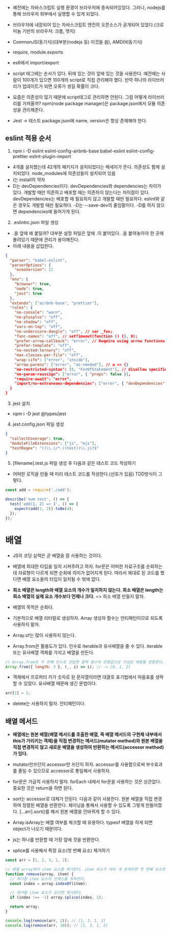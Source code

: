 - 예전에는 자바스크립트 실행 환경이 브라우저에 종속되어있었다. 그러나, nodejs를 통해 브라우저 외부에서 실행할 수 있게 되었다. 
- 브라우저에 내장되어 있는 자바스크립트 엔진의 오픈소스가 공개되어 있었다.(크로미늄 기반의 브라우저: 크롬, 엣지)


- CommonJS(동기식)(대부분(nodejs 등) 이것을 씀), AMD(비동기식)
- require, module.exports
- es6에서 import/export 


- script 태그에는 순서가 있다. 뒤에 있는 것이 앞에 있는 것을 사용한다. 예전에는 사람이 100개가 있으면 100개의 script로 직접 관리해야 했다. 만약 하나의 라이브러리가 업데이트가 되면 오류가 생길 확률이 크다. 
- 요즘은 의존성이 많기 때문에 script태그로 관리하면 안된다. 그럼 어떻게 라이브러리를 가져올까? npm(node package manager)은 package.json에서 모듈 의존성을 관리해준다. 



- Jest -> 테스트
package.json에 name, version은 항상 존재해야 한다.



## eslint 적용 순서
1. npm i -D eslint eslint-config-airbnb-base babel-eslint eslint-config-prettier eslint-plugin-import
  - 4개를 설치했는데 42개의 패키지가 설치되었다는 메세지가 뜬다. 의존성도 함께 설치되었다. node_modules에 의존성들이 설치되어 있음
  - i는 install의 약자
  - D는 devDependencies이다. devDependencies와 dependencies는 차이가 있다. 개발할 때만 의존하고 배포할 때는 의존하지 않는다는 차이점이 있다. devDependencies는 배포할 때 필요하지 않고 개발할 때만 필요하다. eslint와 같은 경우도 개발할 때만 필요하다. -D는 --save-dev의 줄임말이다. -D를 하지 않으면 dependencies에 들어가게 된다.


2. .eslintrc.json 파일 생성
  - .을 앞에 왜 붙일까? 대부분 설정 파일은 앞에 .이 붙어있다. .을 붙여놓아야 한 곳에 몰려있기 때문에 관리가 용이해진다.
  - 아래 내용을 삽입한다.
```json
{
  "parser": "babel-eslint",
  "parserOptions": {
    "ecmaVersion": 11
  },
  "env": {
    "browser": true,
    "node": true,
    "jest": true
  },
  "extends": ["airbnb-base", "prettier"],
  "rules": {
    "no-console": "warn",
    "no-plusplus": "off",
    "no-shadow": "off",
    "vars-on-top": "off",
    "no-underscore-dangle": "off", // var _foo;
    "func-names": "off", // setTimeout(function () {}, 0);
    "prefer-arrow-callback": "error", // Require using arrow functions for callbacks
    "prefer-template": "off",
    "no-nested-ternary": "off",
    "max-classes-per-file": "off",
    "wrap-iife": ["error", "inside"],
    "arrow-parens": ["error", "as-needed"], // a => {}
    "no-restricted-syntax": [0, "ForOfStatement"], // disallow specified syntax(ex. WithStatement)
    "no-param-reassign": ["error", { "props": false }],
    "require-await": "error",
    "import/no-extraneous-dependencies": ["error", { "devDependencies": true }]
  }
}
```

3. jest 설치
- npm i -D jest @types/jest

4. jest.config.json 파일 생성
```json
{
  "collectCoverage": true,
  "moduleFileExtensions": ["js", "mjs"],
  "testRegex": "((\\.|/*.)(test))\\.js?$"
}
```

5. [filename].test.js 파일 생성 후 다음과 같은 테스트 코드 작성하기
- 어떠한 로직을 만들 때 미리 테스트 코드를 작성한다.(선호가 있음) TDD방식이 그렇다.
```js
const add = require('./add');

describe('sum test', () => {
  test('add(1, 2) => 3', () => {
    expect(add(1, 2)).toBe(4);
  });
});
```

# 배열
- JS의 코딩 실력은 곧 배열을 잘 사용하는 것이다.
- 배열에 최대한 타입을 일치 시켜주려고 하자. for문은 어떠한 자료구조를 순회하는데 자료형이 다르게 되면 순회에 의미가 없어지게 된다. 따라서 제대로 된 코드를 짰다면 배열 요소들의 타입이 일치될 수 밖에 없다.
- **희소 배열은 length와 배열 요소의 개수가 일치하지 않는다. 희소 배열은 length는 희소 배열의 실제 요소 개수보다 언제나 크다.** => 희소 배열 만들지 말자.
- 배열의 목적은 순회다.

- 기본적으로 배열 리터럴로 생성하자. Array 생성자 함수는 안티패턴이므로 되도록 사용하지 말자. 
- Array.of는 많이 사용하지 않는다.
- Array.from은 활용도가 있다. 인수로 iterable과 유사배열을 줄 수 있다. iterable 또는 유사배열 객체를 가지고 배열을 만든다. 
```js
// Array.from은 두 번째 인수로 전달한 콜백 함수의 반환값으로 구성된 배열을 반환한다. 두번째 매개변수(i)는 index이다.
Array.from({ length: 3 }, (_, i) => i); // -> [0, 1, 2]
```
- 객체에서 프로퍼티 키가 숫자로 된 문자열이라면 대괄호 표기법에서 따옴표를 생략할 수 있었다. 유사배열 때문에 생긴 문법이다. 
```js
arr[1] = 1;
```

- delete는 사용하지 말자. 안티패턴이다. 


## 배열 메서드
- **배열에는 원본 배열(배열 메서드를 호출한 배열, 즉 배열 메서드의 구현체 내부에서 this가 가리키는 객체)을 직접 변경하는 메서드(mutator method)와 원본 배열을 직접 변경하지 않고 새로운 배열을 생성하여 반환하는 메서드(accessor method)가 있다.**
- mutator만쓰던지 accessor만 쓰던지 하자. accessor를 사용함으로써 부수효과를 줄일 수 있으므로 accessor로 통일해서 사용하자.
- for문은 가급적 사용하지 말자. forEach 내에서 for문을 사용하는 것은 상관없다. 중요한 것은 return을 하면 된다. 
- sort는 accessor로 대체가 안된다. 다음과 같이 사용한다. 원본 배열을 직접 변경하며 정렬된 배열을 반환한다. 체이닝을 통해서 사용할 수 있도록 그렇게 만들어졌다. [...arr].sort()를 해서 원본 배열을 안바뀌게 할 수 있다.

- Array.isArray는 배열 여부를 체크할 때 유용하다. typeof 배열을 하게 되면 object가 나오기 때문이다.
- js는 하나를 반환할 때 가장 앞에 것을 반환한다.

- splice를 사용해서 특정 요소(첫 번째 요소) 제거하기
```js
const arr = [1, 2, 3, 1, 2];

// 배열 array에서 item 요소를 제거한다. item 요소가 여러 개 존재하면 첫 번째 요소만 제거한다.
function remove(array, item) {
  // 제거할 item 요소의 인덱스를 취득한다.
  const index = array.indexOf(item);

  // 제거할 item 요소가 있다면 제거한다.
  if (index !== -1) array.splice(index, 1);

  return array;
}

console.log(remove(arr, 2)); // [1, 3, 1, 2]
console.log(remove(arr, 10)); // [1, 3, 1, 2]
```
